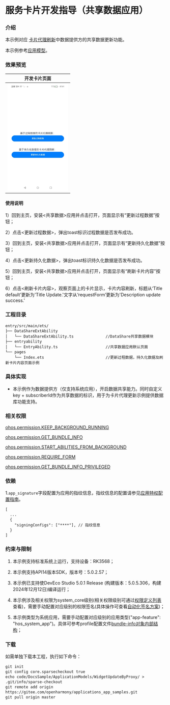 # 服务卡片开发指导（共享数据应用）

### 介绍

本示例对应 [卡片代理刷新](https://gitee.com/openharmony/docs/blob/master/zh-cn/application-dev/form/arkts-ui-widget-update-by-proxy.md)中数据提供方的共享数据更新功能。

本示例参考[应用模型](https://gitee.com/openharmony/docs/tree/master/zh-cn/application-dev/application-models)。 

### 效果预览

|开发卡片页面|
|--------------------------------|
| <img src="screenshots/DatasharePage.jpeg" style="zoom: 33%;" /> |

#### 使用说明

1）回到主页，安装<共享数据>应用并点击打开，页面显示有“更新过程数据”按钮；

2）点击<更新过程数据>，弹出toast标识过程数据是否发布成功。

3）回到主页，安装<共享数据>应用并点击打开，页面显示有“更新持久化数据”按钮；

4）点击<更新持久化数据>，弹出toast标识持久化数据是否发布成功。

5）回到主页，安装<共享数据>应用并点击打开，页面显示有“刷新卡片内容”按钮；

6）点击<刷新卡片内容>，观察页面上的卡片显示，卡片内容刷新，标题从‘Title default’更新为'Title Update.'文字从‘requestForm’更新为'Description update success.'

### 工程目录
```
entry/src/main/ets/
├── DataShareExtAbility
│   └── DataShareExtAbility.ts				//DataShare共享数据模块
├── entryability
│   └── EntryAbility.ts						//共享数据应用默认页面
└── pages
    └── Index.ets							//更新过程数据，持久化数据及刷新卡片内容页面示例
```
### 具体实现

* 本示例作为数据提供方（仅支持系统应用），开启数据共享能力。同时自定义key + subscriberId作为共享数据的标识，用于为卡片代理更新示例提供数据库功能支持。

### 相关权限

[ohos.permission.KEEP_BACKGROUND_RUNNING](https://gitee.com/openharmony/docs/blob/master/zh-cn/application-dev/security/AccessToken/permissions-for-all.md#ohospermissionkeep_background_running)

[ohos.permission.GET_BUNDLE_INFO](https://gitee.com/openharmony/docs/blob/master/zh-cn/application-dev/security/AccessToken/permissions-for-all.md#ohospermissionget_bundle_info)

[ohos.permission.START_ABILITIES_FROM_BACKGROUND](https://gitee.com/openharmony/docs/blob/master/zh-cn/application-dev/security/AccessToken/permissions-for-system-apps.md#ohospermissionstart_abilities_from_background)

[ohos.permission.REQUIRE_FORM](https://gitee.com/openharmony/docs/blob/master/zh-cn/application-dev/security/AccessToken/permissions-for-system-apps.md#ohospermissionrequire_form)

[ohos.permission.GET_BUNDLE_INFO_PRIVILEGED](https://gitee.com/openharmony/docs/blob/master/zh-cn/application-dev/security/AccessToken/permissions-for-system-apps.md#ohospermissionget_bundle_info_privileged)

### 依赖

1.`app_signature`字段配置为应用的指纹信息，指纹信息的配置请参见[应用特权配置指南](https://gitee.com/openharmony/docs/blob/master/zh-cn/device-dev/subsystems/subsys-app-privilege-config-guide.md#install_list_capabilityjson中配置)。

```
[
  ...
  {
    "signingConfigs": ["****"], // 指纹信息
  }
]
```


### 约束与限制

1. 本示例支持标准系统上运行，支持设备：RK3568；

2. 本示例支持API14版本SDK，版本号：5.0.2.57；

3. 本示例已支持使DevEco Studio 5.0.1 Release (构建版本：5.0.5.306，构建 2024年12月12日)编译运行；

4. 本示例涉及相关权限为system_core级别(相关权限级别可通过[权限定义列表](https://gitee.com/openharmony/docs/blob/OpenHarmony-5.0.1-Release/zh-cn/application-dev/security/AccessToken/permissions-for-all.md)查看)，需要手动配置对应级别的权限签名(具体操作可查看[自动化签名方案](https://gitcode.com/openharmony/docs/blob/master/zh-cn/application-dev/security/hapsigntool-overview.md))；

5. 本示例类型为系统应用，需要手动配置对应级别的应用类型("app-feature": "hos_system_app")。具体可参考profile配置文件[bundle-info对象内部结构]( https://gitee.com/openharmony/docs/blob/eb73c9e9dcdd421131f33bb8ed6ddc030881d06f/zh-cn/application-dev/security/app-provision-structure.md#bundle-info%E5%AF%B9%E8%B1%A1%E5%86%85%E9%83%A8%E7%BB%93%E6%9E%84 )；

### 下载

如需单独下载本工程，执行如下命令：

```
git init
git config core.sparsecheckout true
echo code/DocsSample/ApplicationModels/WidgetUpdateByProxy/ > .git/info/sparse-checkout
git remote add origin https://gitee.com/openharmony/applications_app_samples.git
git pull origin master
```
